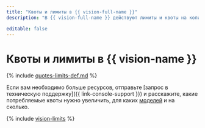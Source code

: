 ```yaml
---
title: "Квоты и лимиты в {{ vision-full-name }}"
description: "В {{ vision-full-name }} действуют лимиты и квоты на количество запросов, распознавания текста, обнаружение лиц, классификаций изображений в секунду. Более подробно об ограничениях в сервисе вы узнаете из данной статьи."

editable: false
---
```


# Квоты и лимиты в {{ vision-name }}

{% include [quotes-limits-def.md](../../_includes/quotes-limits-def.md) %}


Если вам необходимо больше ресурсов, отправьте [запрос в техническую поддержку]({{ link-console-support }}) и расскажите, какие потребляемые квоты нужно увеличить, для каких [моделей](ocr/index.md#models) и на сколько.


{% include [vision-limits](../../_includes/vision-limits.md) %}